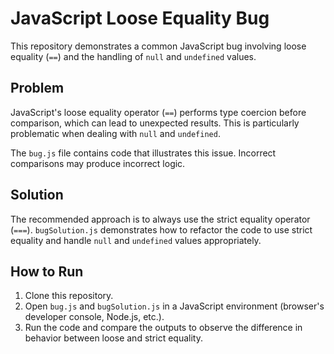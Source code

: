 # JavaScript Loose Equality Bug

This repository demonstrates a common JavaScript bug involving loose equality (`==`) and the handling of `null` and `undefined` values.

## Problem

JavaScript's loose equality operator (`==`) performs type coercion before comparison, which can lead to unexpected results.  This is particularly problematic when dealing with `null` and `undefined`.

The `bug.js` file contains code that illustrates this issue.  Incorrect comparisons may produce incorrect logic.

## Solution

The recommended approach is to always use the strict equality operator (`===`).  `bugSolution.js` demonstrates how to refactor the code to use strict equality and handle `null` and `undefined` values appropriately.

## How to Run

1. Clone this repository.
2. Open `bug.js` and `bugSolution.js` in a JavaScript environment (browser's developer console, Node.js, etc.).
3. Run the code and compare the outputs to observe the difference in behavior between loose and strict equality.
